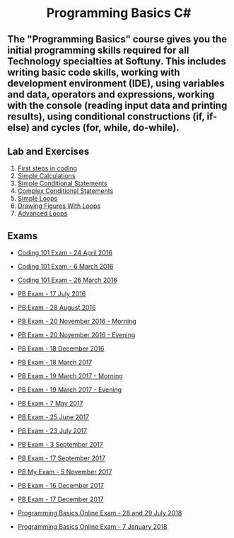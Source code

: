 # <a><p align="center">  Programming Basics C# </p></a>

## The "Programming Basics" course gives you the initial programming skills required for all Technology specialties at Softuny. This includes writing basic code skills, working with development environment (IDE), using variables and data, operators and expressions, working with the console (reading input data and printing results), using conditional constructions (if, if-else) and cycles (for, while, do-while).

## Lab and Exercises

<ol>
<li><a href="https://github.com/vesy53/SoftUni/tree/master/Programming%20Basics%20-%20C%23/Exercises/01.FirstStepsInCoding" > First steps in coding </a></li>

<li><a href="https://github.com/vesy53/SoftUni/tree/master/Programming%20Basics%20-%20C%23/Exercises/02.SimpleCalculation" > Simple Calculations </a></li>

<li><a href="https://github.com/vesy53/SoftUni/tree/master/Programming%20Basics%20-%20C%23/Exercises/03.SimpleConditionalStatements" > Simple Conditional Statements</a></li>

<li><a href="https://github.com/vesy53/SoftUni/tree/master/Programming%20Basics%20-%20C%23/Exercises/04.ComplexConditionalStatements" > Complex Conditional Statements </a></li>

<li><a href="https://github.com/vesy53/SoftUni/tree/master/Programming%20Basics%20-%20C%23/Exercises/05.SimpleLoops" > Simple Loops </a></li>

<li><a href="https://github.com/vesy53/SoftUni/tree/master/Programming%20Basics%20-%20C%23/Exercises/06.DrawingFiguresWithLoops" > Drawing Figures With Loops</a></li>

<li><a href="https://github.com/vesy53/SoftUni/tree/master/Programming%20Basics%20-%20C%23/Exercises/07.AdvancedLoops" > Advanced Loops </a></li>
</ol>

## Exams

- <a href="https://github.com/vesy53/SoftUni/tree/master/Programming%20Basics%20-%20C%23/Exams/Coding%20101%20Exam%20-%2024%20April%202016" > Coding 101 Exam -  24 April 2016 </a>


</li>

- <a href="https://github.com/vesy53/SoftUni/tree/master/Programming%20Basics%20-%20C%23/Exams/Coding%20101%20Exam%20-%206%20March%202016" > Coding 101 Exam - 6 March 2016 </a>


</li>

- <a href="https://github.com/vesy53/SoftUni/tree/master/Programming%20Basics%20-%20C%23/Exams/Coding%20101%20Exam%20-%2026%20March%202016" > Coding 101 Exam -  26 March 2016 </a>


</li>

- <a href="https://github.com/vesy53/SoftUni/tree/master/Programming%20Basics%20-%20C%23/Exams/Programming%20Basics%20Exam%20-%2017%20July%202016" > PB Exam - 17 July 2016 </a>


</li>

- <a href="https://github.com/vesy53/SoftUni/tree/master/Programming%20Basics%20-%20C%23/Exams/Programming%20Basics%20Exam%20-%2028%20August%202016" > PB Exam - 28 August 2016 </a>

</li>

- <a href="https://github.com/vesy53/SoftUni/tree/master/Programming%20Basics%20-%20C%23/Exams/Programming%20Basics%20Exam%20-%2020%20November%202016%20-%20Morning" > PB Exam - 20 November 2016 - Morning </a>

</li>

- <a href="https://github.com/vesy53/SoftUni/tree/master/Programming%20Basics%20-%20C%23/Exams/Programming%20Basics%20Exam%20-%2020%20November%202016%20-%20Evening" > PB Exam - 20 November 2016 - Evening </a>


</li>

- <a href="https://github.com/vesy53/SoftUni/tree/master/Programming%20Basics%20-%20C%23/Exams/Programming%20Basics%20Exam%20-%2018%20December%202016" > PB Exam - 18 December 2016 </a>


</li>

- <a href="https://github.com/vesy53/SoftUni/tree/master/Programming%20Basics%20-%20C%23/Exams/Programming%20Basics%20Exam%20-%2018%20March%202017" > PB Exam - 18 March 2017 </a>


</li>

- <a href="https://github.com/vesy53/SoftUni/tree/master/Programming%20Basics%20-%20C%23/Exams/Programming%20Basics%20Exam%20-%2019%20March%202017%20-%20Morning" > PB Exam - 19 March 2017 - Morning </a>


</li>

- <a href="https://github.com/vesy53/SoftUni/tree/master/Programming%20Basics%20-%20C%23/Exams/Programming%20Basics%20Exam%20-%2019%20March%202017%20-%20Evening" > PB Exam - 19 March 2017 - Evening </a>


</li>

- <a href="https://github.com/vesy53/SoftUni/tree/master/Programming%20Basics%20-%20C%23/Exams/Programming%20Basics%20Exam%20-%207%20May%202017" > PB Exam - 7 May 2017 </a>

</li>

- <a href="https://github.com/vesy53/SoftUni/tree/master/Programming%20Basics%20-%20C%23/Exams/Programming%20Basics%20Exam%20-%2025%20June%202017" > PB Exam - 25 June 2017 </a>

</li>

- <a href="https://github.com/vesy53/SoftUni/tree/master/Programming%20Basics%20-%20C%23/Exams/Programming%20Basics%20Exam%20-%2023%20July%202017" > PB Exam - 23 July 2017 </a>

</li>

- <a href="https://github.com/vesy53/SoftUni/tree/master/Programming%20Basics%20-%20C%23/Exams/Programming%20Basics%20Exam%20-%203%20September%202017" > PB Exam - 3 September 2017 </a>

</li>

- <a href="https://github.com/vesy53/SoftUni/tree/master/Programming%20Basics%20-%20C%23/Exams/Programming%20Basics%20Exam%20-%2017%20September%202017" > PB Exam - 17 September 2017 </a>


</li>

- <a href="https://github.com/vesy53/SoftUni/tree/master/Programming%20Basics%20-%20C%23/Exams/Programming%20Basics%20Exam%20-%205%20November%202017" > PB My Exam - 5 November 2017 </a>

</li>

- <a href="https://github.com/vesy53/SoftUni/tree/master/Programming%20Basics%20-%20C%23/Exams/Programming%20Basics%20Exam%20-%2016%20December%202017" > PB Exam - 16 December 2017 </a>

</li>

- <a href="https://github.com/vesy53/SoftUni/tree/master/Programming%20Basics%20-%20C%23/Exams/Programming%20Basics%20Exam%20-%2017%20December%202017" > PB Exam - 17 December 2017 </a>

</li>

- <a href="https://github.com/vesy53/SoftUni/tree/master/Programming%20Basics%20-%20C%23/Exams/Programming%20Basics%20Online%20Exam%20-%2028%20and%2029%20July%202018" > Programming Basics Online Exam - 28 and 29 July 2018 </a>

</li>

- <a href="https://github.com/vesy53/SoftUni/tree/master/Programming%20Basics%20-%20C%23/Exams/Programming%20Basics%20Online%20Exam%20-%207%20January%202018" > Programming Basics Online Exam - 7 January 2018 </a>

</li>










